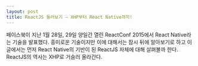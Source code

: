 ```yaml
---
layout: post
title: ReactJS 둘러보기 – XHP부터 React Native까지!
---
```


페이스북이 지난 1월 28일, 29일 양일간 열린 ReactConf 2015에서 React Native라는 기술을 발표했다. 흥미로운 기술이지만 이에 대해서는 잠시 뒤에 알아보기로 하고 이 글에서는 먼저 React Native의 기반이 된 ReactJS 자체에 대해 살펴볼까 한다. ReactJS의 역사는 XHP로 거슬러 올라간다.
